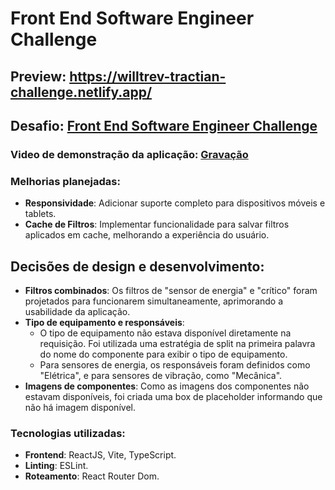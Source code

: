 # Front End Software Engineer Challenge

## Preview: https://willtrev-tractian-challenge.netlify.app/

## Desafio: [Front End Software Engineer Challenge](https://github.com/tractian/challenges/blob/main/front-end/README.md)

### Video de demonstração da aplicação: [Gravação](https://youtu.be/iwNV1voQBKc)

### Melhorias planejadas:
- **Responsividade**: Adicionar suporte completo para dispositivos móveis e tablets.
- **Cache de Filtros**: Implementar funcionalidade para salvar filtros aplicados em cache, melhorando a experiência do usuário.

## Decisões de design e desenvolvimento:

- **Filtros combinados**: Os filtros de "sensor de energia" e "crítico" foram projetados para funcionarem simultaneamente, aprimorando a usabilidade da aplicação.
- **Tipo de equipamento e responsáveis**:
  - O tipo de equipamento não estava disponível diretamente na requisição. Foi utilizada uma estratégia de split na primeira palavra do nome do componente para exibir o tipo de equipamento.
  - Para sensores de energia, os responsáveis foram definidos como "Elétrica", e para sensores de vibração, como "Mecânica".
- **Imagens de componentes**: Como as imagens dos componentes não estavam disponíveis, foi criada uma box de placeholder informando que não há imagem disponível.

### Tecnologias utilizadas:
- **Frontend**: ReactJS, Vite, TypeScript.
- **Linting**: ESLint.
- **Roteamento**: React Router Dom.

